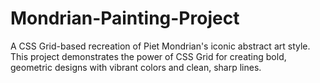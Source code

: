 # Mondrian-Painting-Project
A CSS Grid-based recreation of Piet Mondrian's iconic abstract art style. This project demonstrates the power of CSS Grid for creating bold, geometric designs with vibrant colors and clean, sharp lines.

